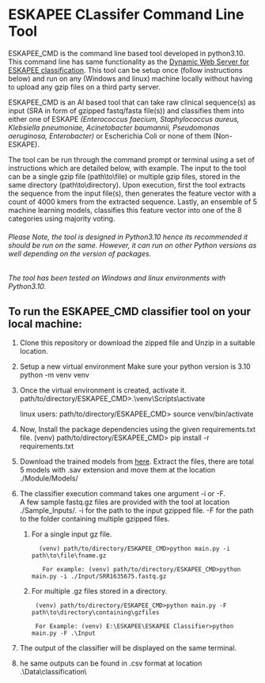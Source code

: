 # ESKAPEE CLassifer Command Line Tool

ESKAPEE_CMD is the command line based tool developed in python3.10. This command line has same functionality as the [Dynamic Web Server for ESKAPEE classification](http://115.241.23.53:8000/). This tool can be setup once (follow instructions below) and run on any (Windows and linux) machine locally without having to upload any gzip files on a third party server.

ESKAPEE_CMD is an AI based tool that can take raw clinical sequence(s) as input (SRA in form of gzipped fastq/fasta file(s)) and classifies them into either one of ESKAPE _(Enterococcus faecium, Staphylococcus aureus, Klebsiella pneumoniae, Acinetobacter baumannii, Pseudomonas aeruginosa, Enterobacter)_ or Escherichia Coli or none of them (Non-ESKAPE). 

The tool can be run through the command prompt or terminal using a set of instructions which are detailed below, with example. The input to the tool can be a single gzip file (path\to\file) or multiple gzip files, stored in the same directory (path\to\directory).
Upon execution, first the tool extracts the sequence from the input file(s), then generates the feature vector with a count of 4000 kmers from the extracted sequence. Lastly, an ensemble of 5 machine learning models, classifies this feature vector into one of the 8 categories using majority voting.

###### Please Note, the tool is designed in Python3.10 hence its recommended it should be run on the same. However, it can run on other Python versions as well depending on the version of packages.

 _The tool has been tested on Windows and linux environments with Python3.10._

## To run the ESKAPEE_CMD classifier tool on your local machine:


1. Clone this repository or download the zipped file and Unzip in a suitable location.

2. Setup a new virtual environment Make sure your python version is 3.10
   python -m venv venv

3. Once the virtual environment is created, activate it.
   path/to/directory/ESKAPEE_CMD>.\venv\Scripts\activate
	
    linux users: 
	path/to/directory/ESKAPEE_CMD> source venv/bin/activate

4. Now, Install the package dependencies using the given requirements.txt file.
    (venv) path/to/directory/ESKAPEE_CMD> pip install -r requirements.txt

5. Download the trained models from [here](https://drive.google.com/file/d/1Q0m-gOJU9yyrCy4ad2FBI59mMfqhDvcG/view?usp=sharing). Extract the files, there are total 5 models with .sav extension and move them at the location ./Module/Models/

6. The classifier execution command takes one argument -i or -F.  
   A few sample fastq.gz files are provided with the tool at location ./Sample_Inputs/.
        -i for the path to the input gzipped file.
        -F for the path to the folder containing multiple gzipped files.

    1. For a single input gz file.
                
             (venv) path/to/directory/ESKAPEE_CMD>python main.py -i path\to\file\fname.gz
                                
              For example: (venv) path/to/directory/ESKAPEE_CMD>python main.py -i ./Input/SRR1635675.fastq.gz
          
    2. For multiple .gz files stored in a directory.
   
            (venv) path/to/directory/ESKAPEE_CMD>python main.py -F path\to\directory\containing\gzfiles
                  
            For Example: (venv) E:\ESKAPEE\ESKAPEE Classifier>python main.py -F .\Input

7. The output of the classifier will be displayed on the same terminal.

8. he same outputs can be found in .csv format at location .\Data\classification\